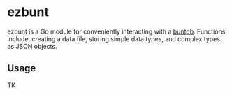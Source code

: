# ezbunt

ezbunt is a Go module for conveniently interacting with a [buntdb](https://github.com/tidwall/buntdb).  Functions include: creating a data file, storing simple data types, and complex types as JSON objects.

## Usage

TK
